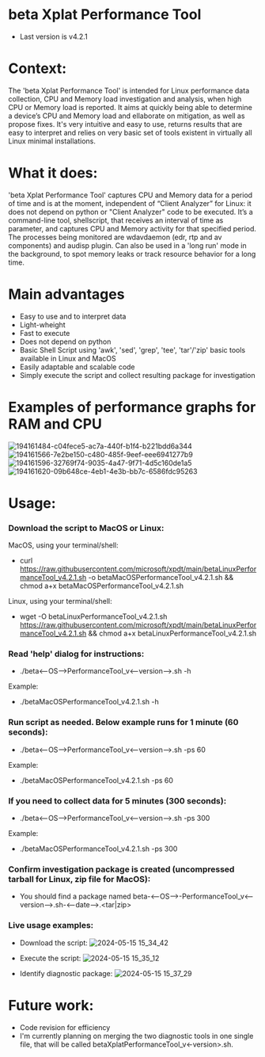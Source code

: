 # beta Xplat Performance Tool
- Last version is v4.2.1

# Context:
The 'beta Xplat Performance Tool' is intended for Linux performance data collection, CPU and Memory load investigation and analysis, when high CPU or Memory load is reported. It aims at quickly being able to determine a device’s CPU and Memory load and ellaborate on mitigation, as well as propose fixes. It's very intuitive and easy to use, returns results that are easy to interpret and relies on very basic set of tools existent in virtually all Linux minimal installations.

# What it does:
'beta Xplat Performance Tool' captures CPU and Memory data for a period of time and is at the moment, independent of “Client Analyzer” for Linux: it does not depend on python or "Client Analyzer" code to be executed. It’s a command-line tool, shellscript, that receives an interval of time as parameter, and captures CPU and Memory activity for that specified period. The processes being monitored are wdavdaemon (edr, rtp and av components) and audisp plugin. Can also be used in a 'long run' mode in the background, to spot memory leaks or track resource behavior for a long time.

# Main advantages
- Easy to use and to interpret data
- Light-wheight
- Fast to execute
- Does not depend on python
- Basic Shell Script using 'awk', 'sed', 'grep', 'tee', 'tar'/'zip' basic tools available in Linux and MacOS
- Easily adaptable and scalable code
- Simply execute the script and collect resulting package for investigation

# Examples of performance graphs for RAM and CPU

![194161484-c04fece5-ac7a-440f-b1f4-b221bdd6a344](https://user-images.githubusercontent.com/113130572/198121620-8c1ed95d-b36e-4686-9dd8-5a5c8f127fd5.png)
![194161566-7e2be150-c480-485f-9eef-eee6941277b9](https://user-images.githubusercontent.com/113130572/198121631-efa6f791-ebe0-4cf1-8bc1-10e69d6639ea.png)
![194161596-32769f74-9035-4a47-9f71-4d5c160de1a5](https://user-images.githubusercontent.com/113130572/198121645-ca0e0ccf-96ef-4055-874f-64351839cb2c.png)
![194161620-09b648ce-4eb1-4e3b-bb7c-6586fdc95263](https://user-images.githubusercontent.com/113130572/198121656-92c6ae3c-4667-429c-81e5-6834f63d4e89.png)

# Usage:
### Download the script to MacOS or Linux:
MacOS, using your terminal/shell: 
- curl https://raw.githubusercontent.com/microsoft/xpdt/main/betaLinuxPerformanceTool_v4.2.1.sh -o betaMacOSPerformanceTool_v4.2.1.sh && chmod a+x betaMacOSPerformanceTool_v4.2.1.sh

Linux, using your terminal/shell:
- wget -O betaLinuxPerformanceTool_v4.2.1.sh https://raw.githubusercontent.com/microsoft/xpdt/main/betaLinuxPerformanceTool_v4.2.1.sh && chmod a+x betaLinuxPerformanceTool_v4.2.1.sh
  
### Read 'help' dialog for instructions:

- ./beta<--OS-->PerformanceTool_v<--version-->.sh -h

Example:
- ./betaMacOSPerformanceTool_v4.2.1.sh -h
  
### Run script as needed. Below example runs for 1 minute (60 seconds):
- ./beta<--OS-->PerformanceTool_v<--version-->.sh -ps 60

Example:
- ./betaMacOSPerformanceTool_v4.2.1.sh -ps 60

### If you need to collect data for 5 minutes (300 seconds):
- ./beta<--OS-->PerformanceTool_v<--version-->.sh -ps 300

Example:
- ./betaMacOSPerformanceTool_v4.2.1.sh -ps 300

### Confirm investigation package is created (uncompressed tarball for Linux, zip file for MacOS):
- You should find a package named beta-<--OS-->-PerformanceTool_v<--version-->.sh-<--date-->.<tar|zip>

### Live usage examples:

- Download the script:
![2024-05-15 15_34_42](https://github.com/microsoft/xpdt/assets/113130572/7695f0fa-dd81-4b2f-9145-6d6479e5a128)

- Execute the script:
![2024-05-15 15_35_12](https://github.com/microsoft/xpdt/assets/113130572/07cc3b46-7f1f-41b3-91c0-641da34ffb40)

- Identify diagnostic package:
![2024-05-15 15_37_29](https://github.com/microsoft/xpdt/assets/113130572/5766e4ae-1fb8-49eb-8d93-59849dc3cc32)


# Future work:
- Code revision for efficiency
- I'm currently planning on merging the two diagnostic tools in one single file, that will be called betaXplatPerformanceTool_v<-version>.sh.
